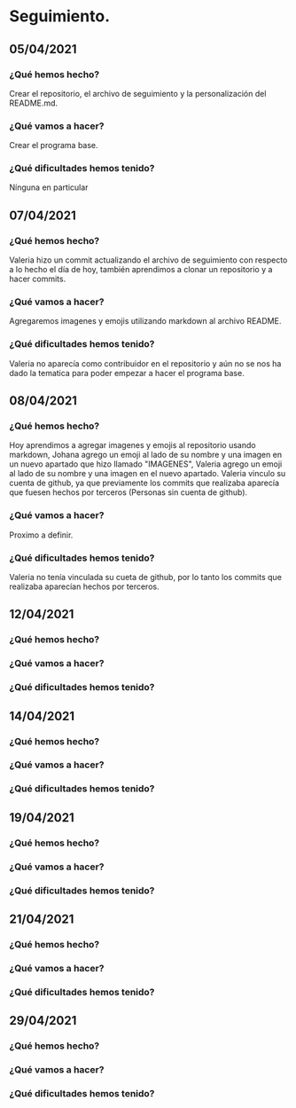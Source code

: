 
# Seguimiento. 

## 05/04/2021
### ¿Qué hemos hecho? 
  Crear el repositorio, el archivo de seguimiento y la personalización del README.md.

### ¿Qué vamos a hacer? 
  Crear el programa base. 
  
### ¿Qué dificultades hemos tenido? 
  Nínguna en particular

## 07/04/2021
### ¿Qué hemos hecho?
  Valeria hizo un commit actualizando el archivo de seguimiento con respecto a lo hecho el día de hoy, también aprendimos a clonar un repositorio y a hacer commits.
  
### ¿Qué vamos a hacer? 
  Agregaremos imagenes y emojis utilizando markdown al archivo README.

### ¿Qué dificultades hemos tenido?
  Valeria no aparecía como contribuidor en el repositorio y aún no se nos ha dado la tematica para poder empezar a hacer el programa base. 
   
## 08/04/2021
### ¿Qué hemos hecho?
  Hoy aprendimos a agregar imagenes y emojis al repositorio usando markdown, Johana agrego un emoji al lado de su nombre y una imagen en un nuevo apartado que hizo llamado  "IMAGENES", Valeria agrego un emoji al lado de su nombre y una imagen en el nuevo apartado.
  Valeria vinculo su cuenta de github, ya que previamente los commits que realizaba aparecía que fuesen hechos por terceros (Personas sin cuenta de github).

### ¿Qué vamos a hacer?
  Proximo a definir.
  
### ¿Qué dificultades hemos tenido?
  Valeria no tenía vinculada su cueta de github, por lo tanto los commits que realizaba aparecían hechos por terceros.
  
## 12/04/2021
### ¿Qué hemos hecho? 
### ¿Qué vamos a hacer? 
### ¿Qué dificultades hemos tenido? 

## 14/04/2021
### ¿Qué hemos hecho? 
### ¿Qué vamos a hacer? 
### ¿Qué dificultades hemos tenido? 

## 19/04/2021
### ¿Qué hemos hecho? 
### ¿Qué vamos a hacer? 
### ¿Qué dificultades hemos tenido? 

## 21/04/2021
### ¿Qué hemos hecho? 
### ¿Qué vamos a hacer? 
### ¿Qué dificultades hemos tenido? 

## 29/04/2021
### ¿Qué hemos hecho? 
### ¿Qué vamos a hacer? 
### ¿Qué dificultades hemos tenido? 
